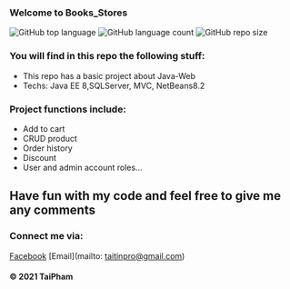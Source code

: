 ### Welcome to Books_Stores

![GitHub top language](https://img.shields.io/github/languages/top/taipham2000/Books_Stores?style=plastic) ![GitHub language count](https://img.shields.io/github/languages/count/taipham2000/Books_Stores?style=plastic)
![GitHub repo size](https://img.shields.io/github/repo-size/taipham2000/Books_Stores)

### You will find in this repo the following stuff: 
* This repo has a basic project about Java-Web
* Techs: Java EE 8,SQLServer, MVC, NetBeans8.2

### Project functions include:
- Add to cart
- CRUD product
- Order history
- Discount
- User and admin account roles...

## Have fun with my code and feel free to give me any comments

### Connect me via:
[Facebook](http://facebook.com/79TaiPham79)
[Email](mailto: taitinpro@gmail.com)

#### © 2021 TaiPham
